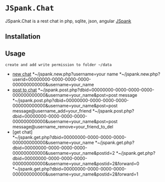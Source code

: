 # `JSpank.Chat`

JSpank.Chat is a rest chat in php, sqlite, json, angular [JSpank](http://www.jspank.com/)

## Installation
## Usage
	create and add write permission to folder ~/data

* [new chat](#new)
	*~/jspank.new.php?username=your name
	*~/jspank.new.php?userid=00000000-0000-0000-0000-000000000000&username=your_name
* [post to chat](#new)
	*~/jspank.post.php?dbid=00000000-0000-0000-0000-000000000000&username=your_name&post=post message
	*~/jspank.post.php?dbid=00000000-0000-0000-0000-000000000000&username=your_name&post=post message@username_add=your_friend
	*~/jspank.post.php?dbid=00000000-0000-0000-0000-000000000000&username=your_name&post=post message@username_remove=your_friend_to_del
* [get chat]	
	*~/jspank.get.php?dbid=00000000-0000-0000-0000-000000000000&username=your_name
	*~/jspank.get.php?dbid=00000000-0000-0000-0000-000000000000&username=your_name&postid=2
	*~/jspank.get.php?dbid=00000000-0000-0000-0000-000000000000&username=your_name&postid=2&forward=0
	*~/jspank.get.php?dbid=00000000-0000-0000-0000-000000000000&username=your_name&postid=2&forward=1
	